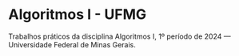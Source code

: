 # Algoritmos I - UFMG
Trabalhos práticos da disciplina Algoritmos I, 1º período de 2024 — Universidade Federal de Minas Gerais.